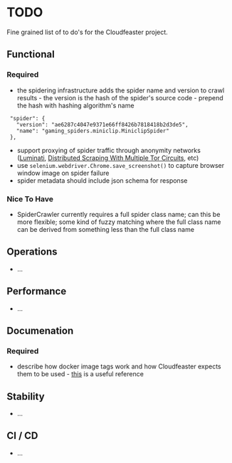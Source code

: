 # TODO

Fine grained list of to do's for the Cloudfeaster project.

## Functional

### Required

* the spidering infrastructure adds the spider name and version to crawl results - the version
is the hash of the spider's source code - prepend the hash with hashing algorithm's name 
```
 "spider": {
   "version": "ae6287c4047e9371e66ff8426b7818418b2d3de5",
   "name": "gaming_spiders.miniclip.MiniclipSpider"
 },
```
* support proxying of spider traffic through anonymity networks ([Luminati](https://luminati.io/), [Distributed Scraping With Multiple Tor Circuits](http://blog.databigbang.com/tag/crawling-2/), etc)
* use ```selenium.webdriver.Chrome.save_screenshot()``` to capture
  browser window image on spider failure
* spider metadata should include json schema for response

### Nice To Have

* SpiderCrawler currently requires a full spider class name; can this be
  more flexible; some kind of fuzzy matching where the full class name can
  be derived from something less than the full class name

## Operations

* ...

## Performance

* ...

## Documenation

### Required

* describe how docker image tags work and how Cloudfeaster expects them
  to be used - [this](https://medium.com/@mccode/the-misunderstood-docker-tag-latest-af3babfd6375#.x4xg3qhgn)
  is a useful reference

## Stability

* ...

## CI / CD

* ...
